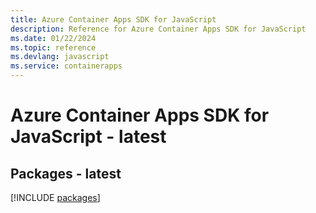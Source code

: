 ```yaml
---
title: Azure Container Apps SDK for JavaScript
description: Reference for Azure Container Apps SDK for JavaScript
ms.date: 01/22/2024
ms.topic: reference
ms.devlang: javascript
ms.service: containerapps
---
```

# Azure Container Apps SDK for JavaScript - latest
## Packages - latest
[!INCLUDE [packages](container-apps-index.md)]